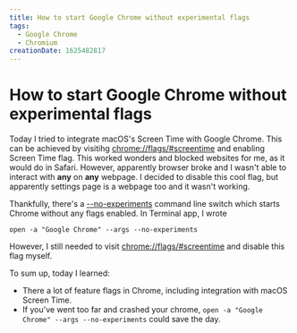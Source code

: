 ```yaml
---
title: How to start Google Chrome without experimental flags
tags:
  - Google Chrome
  - Chromium
creationDate: 1625482817
---
```


#  How to start Google Chrome without experimental flags

Today I tried to integrate macOS's Screen Time with Google Chrome. This can be achieved by visitihg [chrome://flags/#screentime](chrome://flags/#screentime) and enabling Screen Time flag. This worked wonders and blocked websites for me, as it would do in Safari. However, apparently browser broke and I wasn't able to interact with __any__ on __any__ webpage. I decided to disable this cool flag, but apparently settings page is a webpage too and it wasn't working.

Thankfully, there's a [--no-experiments](https://peter.sh/experiments/chromium-command-line-switches/#no-experiments) command line switch which starts Chrome without any flags enabled. In Terminal app, I wrote

```
open -a "Google Chrome" --args --no-experiments
```

However, I still needed to visit [chrome://flags/#screentime](chrome://flags/#screentime) and disable this flag myself.


To sum up, today I learned:
- There a lot of feature flags in Chrome, including integration with macOS Screen Time.
- If you've went too far and crashed your chrome, `open -a "Google Chrome" --args --no-experiments` could save the day.
